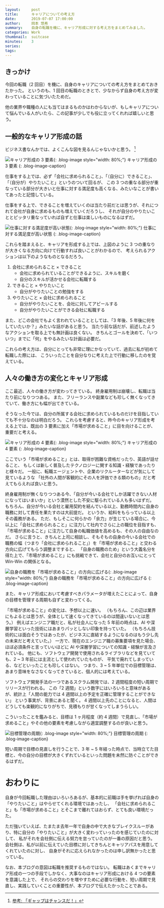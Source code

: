 ```yaml
---
layout:     post
title:      キャリアについての考え方
date:       2019-07-07 17:00:00
author:     岡本 悠希
summary:    自身の転職を機に、キャリア形成に対する考え方をまとめてみました。
categories: Work
thumbnail:  suitcase
minutes:    3
series:
tags:
---
```


## きっかけ

今回の転職（2 回目）を機に、自身のキャリアについての考え方をまとめておきたかった。
というのも、1 回目の転職のときとで、少なからず自身の考え方が変わっていることに気づいたためだ。

他の業界や職種の人にも当てはまるものかはわからないが、もしキャリアについて悩んでいる人がいたら、この記事が少しでも役に立ってくれれば嬉しいと思う。

## 一般的なキャリア形成の話

ビジネス書なんかでは、よくこんな図を見るんじゃないかと思う。 [^1]

![キャリア形成の 3 要素](http://drive.google.com/uc?export=view&id=1T64sLW_gtbQuG_D9TSSbD4nSfPXZTtxj){: .blog-image style="width: 80%;"}
キャリア形成の 3 要素
{: .blog-image-caption}

仕事をする上では、必ず「会社に求められること」、「（自分に）できること」、「（自分が）やりたいこと」というのついて回るが、
この 3 つの重なる部分が重なっている部分が大きいと仕事に対する満足度も高くなる、みたいなことが書いてあったと記憶している。

仕事をする上で、できることを増えていくのは当たり前だとは思うが、それにつれて会社が自身に求めるものも増えていくだろうし、
それが自分のやりたいこととピッタリ重なっていれば自ずと仕事は楽しいものになるはずだ。

![仕事に対する満足度が高い状態](http://drive.google.com/uc?export=view&id=1PfGkvbBrPX26mCOGIasdYMo4VRvUiPP7){: .blog-image style="width: 80%;"}
仕事に対する満足度が高い状態
{: .blog-image-caption}

これらを踏まえると、キャリアを形成する上では、上図のように 3 つの重なりが大きくなる方向に向けて行動すれば良いことがわかるので、
考えられるアクションは以下のようなものとなるだろう。

1. 会社に求められること × できること
    - 会社に求められていることができるように、スキルを磨く
    - 自分のスキルが活かせる会社に転職する
2. できること × やりたいこと
    - 自分がやりたいことの勉強をする
3. やりたいこと × 会社に求められること
    - 自分がやりたいことを、会社に対してアピールする
    - 自分がやりたいことができる会社に転職する

また、どこの会社でもよく言われていることとしては、「3 年後、5 年後に何をしていたいか？」みたいな話があると思う。
当たり前な話だが、前述したようなアクションを取る上でも無計画は良くない。
きちんとゴールを決めて、「いついつ」までに「何」をやるみたいな計画は必要だ。

これらの考え方は、自分にとっても非常に理にかなっていて、過去に私が初めて転職した際には、
こういったことを自分なりに考えた上で行動に移したのを覚えている。

## 人々の働き方の変化とキャリア形成

ここ最近、人々の働き方が変わってきている。
終身雇用制は崩壊し、転職は当たり前になりつつある。
また、フリーランスや副業なども珍しく無くなってきていて、働き方にも幅が出てきている。

そうなった今では、自分の所属する会社に求められているものだけを目指していても不十分なのは明白だろう。
これらを考慮すると、昨今のキャリア形成を考える上では、既出の 3 要素に加え「市場が求めること」に目を向けることが、
重要だと考える。

![キャリア形成の 4 要素](http://drive.google.com/uc?export=view&id=1DFeMBjNcmFVa49taxy_Wh0CjZkvRFq9E){: .blog-image style="width: 80%;"}
キャリア形成の 4 要素
{: .blog-image-caption}

ここでいう「市場が求めること」とは、取得が困難な資格だったり、英語が話せること、
もしくは新しく普及したテクノロジーに関する知識・経験であったりと様々だ。
一般に、転職エージェントや、企業のリクルーターなどが気にして見ているような
「社外の人間が客観的にその人を評価できる類のもの」だと考えてもらえれば良いと思う。

終身雇用制が無くなりつつある今、「自分が今いる会社でしか活躍できない人材になってはいまいか」という漠然とした不安に駆られている人も多いはずだ。
もちろん、自分が今いる会社と雇用契約を結んでいる以上、勤務時間内に自身の職務に対して責任を果たすのは大前提だ。
というか、給料をもらっている以上その義務がある。
ただ、もしそこに何らかの「余力」が生じている場合に、今以上に「会社に求められること」に注力して社内でさらに上の職位を目指すも、
「市場が求めること」に注力して自身の転職価値を高めるも、その人の自由なのだ。
さらに言うと、きちんと上司に相談し、そもそもの自身の今いる会社での職務の幅（つまり「会社に求められること」）を「市場が求めること」と交わる方向に広げてもらう調整まですると、
「自身の職務のため」という大義名分を得た上で、「市場が求めること」にも挑戦できて、会社と自分のお互いにとって Win-Win の関係となる。

![自身の職務を「市場が求めること」の方向に広げる](http://drive.google.com/uc?export=view&id=1yO3uWvDgjnsRXEA9JxaQv7VtvA2zFgZg){: .blog-image style="width: 80%;"}
自身の職務を「市場が求めること」の方向に広げる
{: .blog-image-caption}

また、キャリア形成において考慮すべきパラメータが増えたことによって、自身の目標を管理する周期も自ずと変わってくる。

「市場が求めること」の変化は、予想以上に速い。
（もちろん、この辺は業界にもよるとは思うが、全体として速くなってきているのは間違いないとは思う。）
例えばエンジニア職だと、私が社会人になった 5 年前の時点は、AI や深層学習といった技術にはあまりパッとしない印象を持っていた。
（もちろん技術的には面白そうではあったが、ビジネスに直結するようになるのはもう少し先の未来だと考えていた。）
一方で、現在のエンジニア職の募集要項を見た場合、ほぼ必須条件と言っていいほどに AI や深層学習についての知識・経験が言及されている。
他にも、ソフトウェア開発で使用されるライブラリなどを見ていても、2 ~ 3 年前には主流として使われていたものが、
平気で廃れてしまっている、などといったことも珍しくはない。
つまり、3 ~ 5 年単位での目標管理は、あまり意味をなさなくなってきていると、個人的には考えている。

ソフトウェア開発手法の一つであるスクラム開発では、2 週間程度の短い周期でリリースが行われる。
この「2 週間」という数字にはいろいろと意味があるが、統計上「人間の能力では 4 週間以上の予定を正確に管理することができない」
という事実が、背景にあると聞く。
4 週間以上先のことになると、人間はどうしても楽観的になりがちで、見積もりが甘くなってしまうらしい。

こういったことを鑑みると、目標は 1 ヶ月程度（約 4 週間）で見直し、「市場が求めること」やその他の要素を考慮しながら適宜調整するのが良いと思う。

![目標管理の周期](http://drive.google.com/uc?export=view&id=1z-Afrk6REgCxhn9iGecgZjX_WW8BufXN){: .blog-image style="width: 80%;"}
目標管理の周期
{: .blog-image-caption}

短い周期で目標の見直しを行うことで、3 年 ~ 5 年経った時点で、当時立てた目標と、今の自分の目標が大きくずれているといった問題を未然に防ぐことができるはずだ。

# おわりに

自身が今回転職した理由はいろいろあるが、基本的に前職は手を挙げれば自身の「やりたいこと」はやらせてくれる環境ではあったし、
「会社に求められること」も「市場が求めること」とそこまで離れてはおらず、とても良い環境だった。

ただ強いていえば、たまたま去年一年で自身の中で大きなブレイクスルーがあり、特に自分の「やりたいこと」が大きく変わっていったのを感じていたのに対して、
私がそれを会社側に伝える努力を怠っていたのが一番の原因だと思う。
会社側は、私が以前に伝えていた目標に対してきちんとキャリアパスを用意してくれていたのに対し、
自身がそれに応えられなかったのは申し訳無かったと思っている。

なお、本ブログの意図は転職を推奨するものではない。
転職はあくまでキャリア形成の一つの手段でしかなく、大事なのはキャリア形成における 4 つの要素を意識した上で、
それらの交わりを増やすために必要な行動を、短い周期で見直し、実践していくことの重要性が、本ブログで伝えたかったことである。

[^1]: [参考: 「ギャップはチャンスだ！」](https://www.amazon.co.jp/dp/B00R0XWI6O/ref=dp-kindle-redirect?_encoding=UTF8&btkr=1)